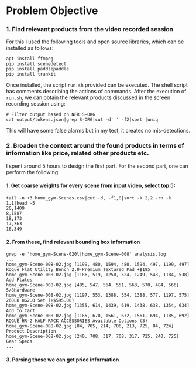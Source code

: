 # Problem Objective
### 1. Find relevant products from the video recorded session

For this I used the following tools and open source libraries, which can be installed as 
follows:
```commandline
apt install ffmpeg
pip install scenedetect
pip install paddlepaddle
pip install trankit
```

Once installed, the script `run.sh` provided can be executed. 
The shell script has comments describing the actions of commands.
After the execution of `run.sh`, we can obtain the relevant products discussed in the 
screen recording session using:
```commandline
# Filter output based on NER S-ORG
cat output/tokens.json|grep S-ORG|cut -d' ' -f2|sort |uniq
```
This will have some false alarms but in my test, it creates no mis-detections.

### 2. Broaden the context around the found products in terms of information like price, related other products etc.

I spent around 5 hours to design the first part. For the second part, one can perform the 
following:

#### 1. Get coarse weights for every scene from input video, select top 5:
```commandline
tail -n +3 home_gym-Scenes.csv|cut -d, -f1,8|sort -k 2,2 -rn -k 1,1|head -5
20,1409
8,1587
18,173
17,363
16,349
```
#### 2. From these, find relevant bounding box information 
```commandline
grep -e 'home_gym-Scene-020\|home_gym-Scene-008' analysis.log
...
home_gym-Scene-008-02.jpg [1199, 480, 1594, 480, 1594, 497, 1199, 497] Rogue Flat Utility Bench 2.0-Premium Textured Pad +$195 
home_gym-Scene-008-02.jpg [1186, 519, 1250, 524, 1249, 543, 1184, 538] Add Plates
home_gym-Scene-008-02.jpg [485, 547, 564, 551, 563, 570, 484, 566] 5/8Hardware
home_gym-Scene-008-02.jpg [1197, 553, 1388, 554, 1388, 577, 1197, 575] 260LB HG2.0 Set (+$595.00)
home_gym-Scene-008-02.jpg [1355, 614, 1439, 619, 1438, 638, 1354, 634] Add to Cart
home_gym-Scene-008-02.jpg [1185, 670, 1561, 672, 1561, 694, 1185, 692] ROGUE HR-2 HALF RACK ACCESSORIES Available Options (3)
home_gym-Scene-008-02.jpg [84, 705, 214, 706, 213, 725, 84, 724] Product Description
home_gym-Scene-008-02.jpg [240, 708, 317, 708, 317, 725, 240, 725] Gear Specs
...
```
#### 3. Parsing these we can get price information